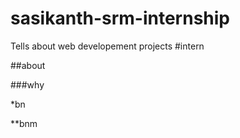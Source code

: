 # sasikanth-srm-internship
Tells about web developement projects
#intern

##about

###why

*bn

**bnm
